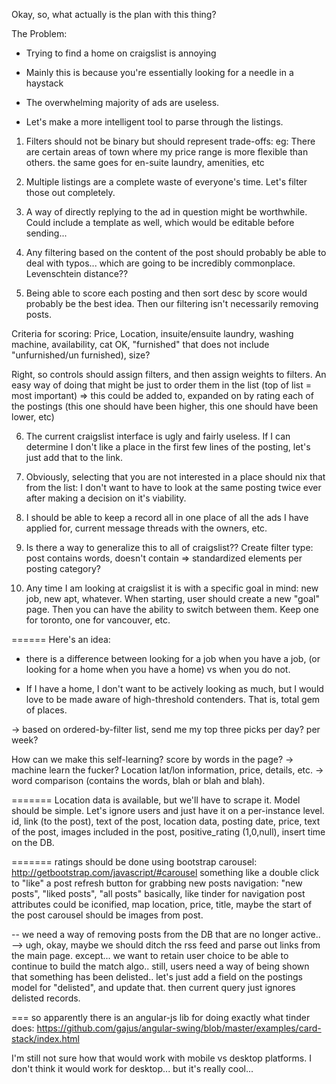 Okay, so, what actually is the plan with this thing?


The Problem:

- Trying to find a home on craigslist is annoying

- Mainly this is because you're essentially looking for a needle in a haystack

- The overwhelming majority of ads are useless.

- Let's make a more intelligent tool to parse through the listings.


1) Filters should not be binary but should represent trade-offs:
eg: There are certain areas of town where my price range is more flexible than others.
the same goes for en-suite laundry, amenities, etc

2) Multiple listings are a complete waste of everyone's time.  Let's filter those out completely.

3) A way of directly replying to the ad in question might be worthwhile.  Could include a template as well, which would
be editable before sending...

4) Any filtering based on the content of the post should probably be able to deal with typos... which are going to
be incredibly commonplace.  Levenschtein distance??

5) Being able to score each posting and then sort desc by score would probably be the best idea.  Then our filtering isn't necessarily
removing posts.  

Criteria for scoring: Price, Location, insuite/ensuite laundry, washing machine, availability, cat OK,
"furnished" that does not include "unfurnished/un furnished), size?

Right, so controls should assign filters, and then assign weights to filters.
An easy way of doing that might be just to order them in the list (top of list = most important)
=> this could be added to, expanded on by rating each of the postings 
(this one should have been higher, this one should have been lower, etc)

6) The current craigslist interface is ugly and fairly useless.  If I can determine I don't like a place in the first
few lines of the posting, let's just add that to the link.

7) Obviously, selecting that you are not interested in a place should nix that from the list: I don't want to have to
look at the same posting twice ever after making a decision on it's viability.

8) I should be able to keep a record all in one place of all the ads I have applied for, current message threads with the
owners, etc.


9) Is there a way to generalize this to all of craigslist??  Create filter type: post contains words, doesn't contain
=> standardized elements per posting category? 

10) Any time I am looking at craigslist it is with a specific goal in mind: new job, new apt, whatever.  When starting,
user should create a new "goal" page.  Then you can have the ability to switch between them.  Keep one for toronto, one for
vancouver, etc.


======
Here's an idea:

- there is a difference between looking for a job when you have a job, (or looking for a home when you have a home) vs
when you do not.

- If I have a home, I don't want to be actively looking as much, but I would love to be made aware of high-threshold
contenders. That is, total gem of places.

-> based on ordered-by-filter list, send me my top three picks per day? per week?

How can we make this self-learning? score by words in the page?
-> machine learn the fucker?  Location lat/lon information, price, details, etc.
-> word comparison (contains the words, blah or blah and blah).


=======
Location data is available, but we'll have to scrape it.
Model should be simple.  Let's ignore users and just have it on a per-instance level.
id, link (to the post), text of the post, location data, posting date, price, text of the post, images included in 
the post, positive_rating (1,0,null), insert time on the DB.


=======
ratings should be done using bootstrap carousel: http://getbootstrap.com/javascript/#carousel
something like a double click to "like" a post
refresh button for grabbing new posts
navigation: "new posts", "liked posts", "all posts"
basically, like tinder for navigation
post attributes could be iconified, map location, price, title, maybe the start of the post
carousel should be images from post.


-- we need a way of removing posts from the DB that are no longer active..
--> ugh, okay, maybe we should ditch the rss feed and parse out links from the main page.
except... we want to retain user choice to be able to continue to build the match algo..
still, users need a way of being shown that something has been delisted.. 
let's just add a field on the postings model for "delisted", and update that.
then current query just ignores delisted records.


===
so apparently there is an angular-js lib for doing exactly what tinder does: 
https://github.com/gajus/angular-swing/blob/master/examples/card-stack/index.html

I'm still not sure how that would work with mobile vs desktop platforms.
I don't think it would work for desktop... but it's really cool...



